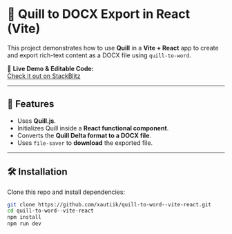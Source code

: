 # 📝 Quill to DOCX Export in React (Vite)

This project demonstrates how to use **Quill** in a **Vite + React** app to create and export rich-text content as a DOCX file using `quill-to-word`.  

🔗 **Live Demo & Editable Code:**  
[Check it out on StackBlitz](https://stackblitz.com/edit/vitejs-vite-dtveetsx)

---

## 🚀 Features
- Uses **Quill.js**.
- Initializes Quill inside a **React functional component**.
- Converts the **Quill Delta format to a DOCX file**.
- Uses `file-saver` to **download** the exported file.

---

## 🛠️ Installation

Clone this repo and install dependencies:

```sh
git clone https://github.com/xautiik/quill-to-word--vite-react.git
cd quill-to-word--vite-react
npm install
npm run dev

